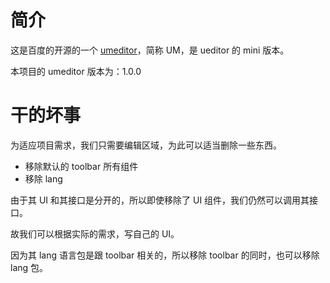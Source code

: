 简介
=======

这是百度的开源的一个 [umeditor](http://ueditor.baidu.com/website/)，简称 UM，是 ueditor 的 mini 版本。

本项目的 umeditor 版本为：1.0.0

干的坏事
=======

为适应项目需求，我们只需要编辑区域，为此可以适当删除一些东西。

- 移除默认的 toolbar 所有组件
- 移除 lang

由于其 UI 和其接口是分开的，所以即使移除了 UI 组件，我们仍然可以调用其接口。

故我们可以根据实际的需求，写自己的 UI。

因为其 lang 语言包是跟 toolbar 相关的，所以移除 toolbar 的同时，也可以移除 lang 包。
